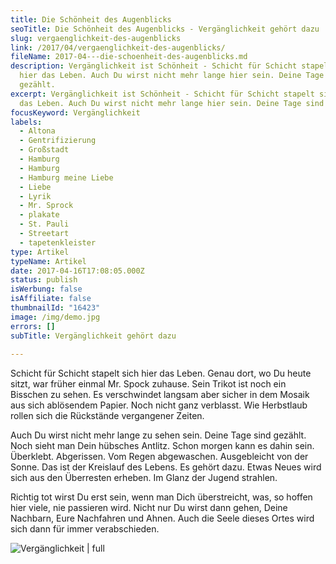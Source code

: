 ```yaml
---
title: Die Schönheit des Augenblicks
seoTitle: Die Schönheit des Augenblicks - Vergänglichkeit gehört dazu
slug: vergaenglichkeit-des-augenblicks
link: /2017/04/vergaenglichkeit-des-augenblicks/
fileName: 2017-04---die-schoenheit-des-augenblicks.md
description: Vergänglichkeit ist Schönheit - Schicht für Schicht stapelt sich
  hier das Leben. Auch Du wirst nicht mehr lange hier sein. Deine Tage sind
  gezählt.
excerpt: Vergänglichkeit ist Schönheit - Schicht für Schicht stapelt sich hier
  das Leben. Auch Du wirst nicht mehr lange hier sein. Deine Tage sind gezählt.
focusKeyword: Vergänglichkeit
labels:
  - Altona
  - Gentrifizierung
  - Großstadt
  - Hamburg
  - Hamburg
  - Hamburg meine Liebe
  - Liebe
  - Lyrik
  - Mr. Sprock
  - plakate
  - St. Pauli
  - Streetart
  - tapetenkleister
type: Artikel
typeName: Artikel
date: 2017-04-16T17:08:05.000Z
status: publish
isWerbung: false
isAffiliate: false
thumbnailId: "16423"
image: /img/demo.jpg
errors: []
subTitle: Vergänglichkeit gehört dazu
  
---
```


Schicht für Schicht stapelt sich hier das Leben. Genau dort, wo Du heute sitzt,
war früher einmal Mr. Spock zuhause. Sein Trikot ist noch ein Bisschen zu sehen.
Es verschwindet langsam aber sicher in dem Mosaik aus sich ablösendem Papier.
Noch nicht ganz verblasst. Wie Herbstlaub rollen sich die Rückstände vergangener
Zeiten.

Auch Du wirst nicht mehr lange zu sehen sein. Deine Tage sind gezählt. Noch
sieht man Dein hübsches Antlitz. Schon morgen kann es dahin sein. Überklebt.
Abgerissen. Vom Regen abgewaschen. Ausgebleicht von der Sonne. Das ist der
Kreislauf des Lebens. Es gehört dazu. Etwas Neues wird sich aus den Überresten
erheben. Im Glanz der Jugend strahlen.

Richtig tot wirst Du erst sein, wenn man Dich überstreicht, was, so hoffen hier
viele, nie passieren wird. Nicht nur Du wirst dann gehen, Deine Nachbarn, Eure
Nachfahren und Ahnen. Auch die Seele dieses Ortes wird sich dann für immer
verabschieden.

![Vergänglichkeit | full](http://cardamonchai.com/wp-content/uploads/2017/04/33234406364_95da4daecf_z.jpg)

  